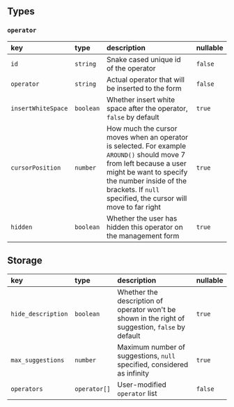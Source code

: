 ## Types

### `operator`
|key|type|description|nullable|
|:--|:---|:----------|:-------|
|`id`|`string`|Snake cased unique id of the operator|`false`|
|`operator`|`string`|Actual operator that will be inserted to the form|`false`|
|`insertWhiteSpace`|`boolean`|Whether insert white space after the operator, `false` by default|`true`|
|`cursorPosition`|`number`|How much the cursor moves when an operator is selected. For example `AROUND()` should move 7 from left because a user might be want to specify the number inside of the brackets. If `null` specified, the cursor will move to far right|`true`|
|`hidden`|`boolean`|Whether the user has hidden this operator on the management form|`true`|


## Storage
|key|type|description|nullable|
|:--|:---|:----------|:-------|
|`hide_description`|`boolean`|Whether the description of operator won't be shown in the right of suggestion, `false` by default|`true`|
|`max_suggestions`|`number`|Maximum number of suggestions, `null` specified, considered as infinity|`true`|
|`operators`|`operator[]`|User-modified `operator` list|`false`|
